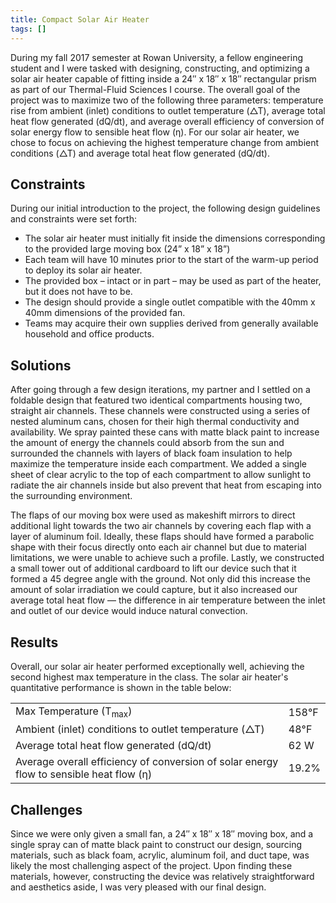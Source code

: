 ```yaml
---
title: Compact Solar Air Heater
tags: []
---
```


During my fall 2017 semester at Rowan University, a fellow engineering student and I were tasked with designing, constructing, and optimizing a solar air heater capable of fitting inside a 24″ x 18″ x 18″ rectangular prism as part of our Thermal-Fluid Sciences I course. The overall goal of the project was to maximize two of the following three parameters: temperature rise from ambient (inlet) conditions to outlet temperature (△T), average total heat flow generated (dQ/dt), and average overall efficiency of conversion of solar energy flow to sensible heat flow (η). For our solar air heater, we chose to focus on achieving the highest temperature change from ambient conditions (△T) and average total heat flow generated (dQ/dt).


## Constraints
During our initial introduction to the project, the following design guidelines and constraints were set forth:
- The solar air heater must initially fit inside the dimensions corresponding to the provided large moving box (24” x 18” x 18”)
- Each team will have 10 minutes prior to the start of the warm-up period to deploy its solar air heater.
- The provided box – intact or in part – may be used as part of the heater, but it does not have to be.
- The design should provide a single outlet compatible with the 40mm x 40mm dimensions of the provided fan.
- Teams may acquire their own supplies derived from generally available household and office products.

## Solutions
After going through a few design iterations, my partner and I settled on a foldable design that featured
two identical compartments housing two, straight air channels. These channels were constructed using a series of nested aluminum cans, chosen for their high thermal conductivity and availability. We spray painted these cans with matte black paint to increase the amount of energy the channels could absorb from the sun and surrounded the channels with layers of black foam insulation to help maximize the temperature inside each compartment. We added a single sheet of clear acrylic to the top of each compartment to allow sunlight to radiate the air channels inside but also prevent that heat from escaping into the surrounding environment.

The flaps of our moving box were used as makeshift mirrors to direct additional light towards the two air channels by covering each flap with a layer of aluminum foil. Ideally, these flaps should have formed a parabolic shape with their focus directly onto each air channel but due to material limitations, we were unable to achieve such a profile. Lastly, we constructed a small tower out of additional cardboard to lift our device such that it formed a 45 degree angle with the ground. Not only did this increase the amount of solar irradiation we could capture, but it also increased our average total heat flow — the difference in air temperature between the inlet and outlet of our device would induce natural convection.

## Results
Overall, our solar air heater performed exceptionally well, achieving the second highest max temperature in
the class. The solar air heater's quantitative performance is shown in the table below:

<table>
    <tbody>
        <tr>
            <td>Max Temperature (T<sub>max</sub>)</td>
            <td>158°F</td>
        </tr>
        <tr>
            <td>Ambient (inlet) conditions to outlet temperature (△T)</td>
            <td>48°F </td>
        </tr>
        <tr>
            <td>Average total heat flow generated (dQ/dt)</td>
            <td>62 W</td>
        </tr>
        <tr>
            <td>Average overall efficiency of conversion of solar energy flow to sensible heat flow (η) </td>
            <td>19.2%</td>
        </tr>
    </tbody>
</table>

## Challenges
Since we were only given a small fan, a 24″ x 18″ x 18″ moving box, and a single spray can of matte
black paint to construct our design, sourcing materials, such as black foam, acrylic, aluminum foil, and duct tape, was likely the most challenging aspect of the project. Upon finding these materials, however, constructing the device was relatively straightforward and aesthetics aside, I was very pleased with our final design.